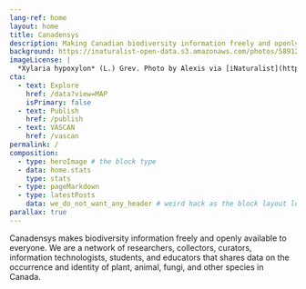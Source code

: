 ```yaml
---
lang-ref: home
layout: home
title: Canadensys
description: Making Canadian biodiversity information freely and openly available 
background: https://inaturalist-open-data.s3.amazonaws.com/photos/58912610/original.jpeg
imageLicense: |
  *Xylaria hypoxylon* (L.) Grev. Photo by Alexis via [iNaturalist](https://www.gbif.org/occurrence/2542961803)
cta:
  - text: Explore
    href: /data?view=MAP
    isPrimary: false
  - text: Publish
    href: /publish
  - text: VASCAN
    href: /vascan
permalink: /
composition:
  - type: heroImage # the block type
  - data: home.stats
    type: stats
  - type: pageMarkdown
  - type: latestPosts
    data: we_do_not_want_any_header # weird hack as the block layout looks for a data element and falls back to the page if none is present
parallax: true
---
```


Canadensys makes biodiversity information freely and openly available to everyone. We are a network of researchers, collectors, curators, information technologists, students, and educators that shares data on the occurrence and identity of plant, animal, fungi, and other species in Canada.

